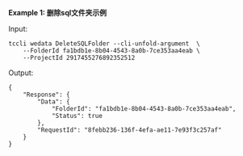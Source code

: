 **Example 1: 删除sql文件夹示例**



Input: 

```
tccli wedata DeleteSQLFolder --cli-unfold-argument  \
    --FolderId fa1bdb1e-8b04-4543-8a0b-7ce353aa4eab \
    --ProjectId 2917455276892352512
```

Output: 
```
{
    "Response": {
        "Data": {
            "FolderId": "fa1bdb1e-8b04-4543-8a0b-7ce353aa4eab",
            "Status": true
        },
        "RequestId": "8febb236-136f-4efa-ae11-7e93f3c257af"
    }
}
```

